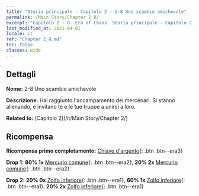 ```yaml
---
title: "Storia principale - Capitolo 2 - 2-8 Uno scambio amichevole"
permalink: /Main Story/Chapter 2_8/
excerpt: "Capitolo 2 - 8. Era of Chaos  Storia principale - Capitolo 2_8. 2-8 Uno scambio amichevole"
last_modified_at: 2021-04-01
locale: it
ref: "Chapter 2_8.md"
toc: false
classes: wide
---
```


## Dettagli

 **Nome:** 2-8 Uno scambio amichevole

 **Descrizione:** Hai raggiunto l'accampamento dei mercenari. Si stanno allenando, e invitano te e le tue truppe a unirsi a loro.

 **Related to:** [Capitolo 2](/it/Main Story/Chapter 2/)

## Ricompensa

 **Ricompensa primo completamento:** [Chiave d'argento](/it/Items/con_693/){: .btn .btn--era3}

 **Drop 1:** **80% 1x** [Mercurio comune](/it/Items/mat_8/){: .btn .btn--era2}, **20% 2x** [Mercurio comune](/it/Items/mat_8/){: .btn .btn--era2}

 **Drop 2:** **20% 0x** [Zolfo inferiore](/it/Items/mat_3/){: .btn .btn--era1}, **60% 1x** [Zolfo inferiore](/it/Items/mat_3/){: .btn .btn--era1}, **20% 2x** [Zolfo inferiore](/it/Items/mat_3/){: .btn .btn--era1}

